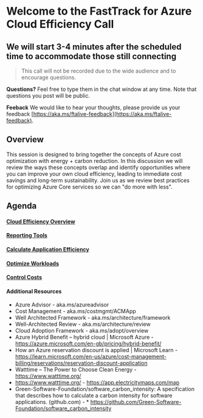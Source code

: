 # Welcome to the FastTrack for Azure Cloud Efficiency Call
## We will start 3-4 minutes after the scheduled time to accommodate those still connecting

> This call will not be recorded due to the wide audience and to encourage questions.

**Questions?** Feel free to type them in the chat window at any time. Note that questions you post will be public. 

**Feeback** We would like to hear your thoughts, please provide us your feedback [https://aka.ms/ftalive-feedback](https://aka.ms/ftalive-feedback).

## Overview

This session is designed to bring together the concepts of Azure cost optimization with energy + carbon reduction. In this discussion we will review the ways these concepts overlap and identify opportunities where you can improve your own cloud efficiency, leading to immediate cost savings and long-term sustainability. Join us as we review best practices for optimizing Azure Core services so we can "do more with less".

## Agenda
#### [Cloud Efficiency Overview](overview.md)
#### [Reporting Tools](tooling.md)
#### [Calculate Application Efficiency](calculate.md)
#### [Optimize Workloads](optimize.md)
#### [Control Costs](control.md)



#### Additional Resources
* Azure Advisor - aka.ms/azureadvisor
* Cost Management - aka.ms/costmgmt/ACMApp
* Well Architected Framework - aka.ms/architecture/framework
* Well-Architected Review - aka.ms/architecture/review
* Cloud Adoption Framework - aka.ms/adopt/overview
* Azure Hybrid Benefit – hybrid cloud | Microsoft Azure - https://azure.microsoft.com/en-gb/pricing/hybrid-benefit/
* How an Azure reservation discount is applied | Microsoft Learn - https://learn.microsoft.com/en-us/azure/cost-management-billing/reservations/reservation-discount-application
* Watttime – The Power to Choose Clean Energy - https://www.watttime.org/
* https://www.watttime.org/ - https://app.electricitymaps.com/map
* Green-Software-Foundation/software_carbon_intensity: A specification that describes how to calculate a carbon intensity for software applications. (github.com) - * https://github.com/Green-Software-Foundation/software_carbon_intensity
